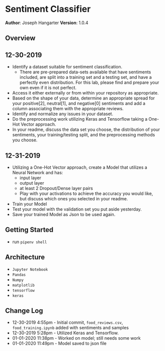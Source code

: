 # Sentiment Classifier

**Author**: Joseph Hangarter
**Version**: 1.0.4

## Overview
## 12-30-2019
* Identify a dataset suitable for sentiment classification.
    * There are pre-prepared data-sets available that have sentiments included, are split into a training set and a testing set, and have a perfectly even distribution. For this lab, please find and prepare your own even if it is not perfect.
* Access it either externally or from within your repository as appropriate.
* Based on the shape of your data, determine an appropriate spread for your positive[2], neutral[1], and negative[0] sentiments and add a column associating them with the appropriate reviews.
* Identify and normalize any issues in your dataset.
* Do the preprocessing work utilizing Keras and Tensorflow taking a One-Hot Vector approach.
* In your readme, discuss the data set you choose, the distribution of your sentiments, your training/testing split, and the preprocessing methods you choose.

## 12-31-2019
* Utilizing a One-Hot Vector approach, create a Model that utilizes a Neural Network and has:
    * input layer
    * output layer
    * at least 2 Dropout/Dense layer pairs
    * Play with your activations to achieve the accuracy you would like, but discuss which ones you selected in your readme.
* Train your Model
* Test your model with the validation set you put aside yesterday.
* Save your trained Model as Json to be used again.

## Getting Started
* run `pipenv shell`

## Architecture
* `Jupyter Notebook`
* `Pandas`
* `Numpy`
* `matplotlib`
* `tensorflow`
* `keras`

## Change Log
* 12-30-2019 4:55pm - Initial commit, `food_reviews.csv`, `food_training.ipynb` added with sentiments and samples
* 12-30-2019 5:28pm - Utilized Keras and Tensorflow.
* 01-01-2020 11:38pm - Worked on model; still needs some work
* 01-01-2020 11:49pm - Model saved to json file
